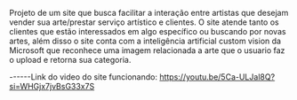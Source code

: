 Projeto de um site que busca facilitar a interação entre artistas que desejam vender sua arte/prestar serviço artístico e clientes. 
O site atende tanto os clientes que estão interessados em algo específico ou buscando por novas artes, além disso o site conta com a inteligência artificial custom vision da Microsoft que reconhece uma imagem relacionada a arte que o usuario faz o upload e retorna sua categoria.

------Link do video do site funcionando: 
https://youtu.be/5Ca-ULJal8Q?si=WHGjx7jvBsG33x7S
